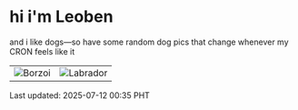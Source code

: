 # hi i'm Leoben

and i like dogs—so have some random dog pics that change whenever my CRON feels like it

|  |  |
|--------|----------|
| ![Borzoi](https://random-dog-vercel.vercel.app/api/random-borzoi?v=1752251738) | ![Labrador](https://random-dog-vercel.vercel.app/api/random-labrador?v=1752251738) |

Last updated: 2025-07-12 00:35 PHT
